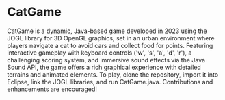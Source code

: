 # CatGame

CatGame is a dynamic, Java-based game developed in 2023 using the JOGL library for 3D OpenGL graphics, set in an urban environment where players navigate a cat to avoid cars and collect food for points. Featuring interactive gameplay with keyboard controls ('w', 's', 'a', 'd', 'r'), a challenging scoring system, and immersive sound effects via the Java Sound API, the game offers a rich graphical experience with detailed terrains and animated elements. To play, clone the repository, import it into Eclipse, link the JOGL libraries, and run CatGame.java. Contributions and enhancements are encouraged!

